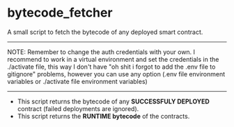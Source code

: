# bytecode_fetcher
A small script to fetch the bytecode of any deployed smart contract.

_______________________________________________________________________________________________________________________________________________________________________________________________
NOTE: Remember to change the auth credentials with your own.
      I recommend to work in a virtual environment and set the credentials in the ./activate file, this way I don't have "oh shit i forgot to add the .env file to gitignore" problems, however
      you can use any option (.env file environment variables or ./activate file environment variables)
_______________________________________________________________________________________________________________________________________________________________________________________________

- This script returns the bytecode of any **SUCCESSFULY DEPLOYED** contract (failed deployments are ignored). 
- This script returns the **RUNTIME bytecode** of the contracts.
